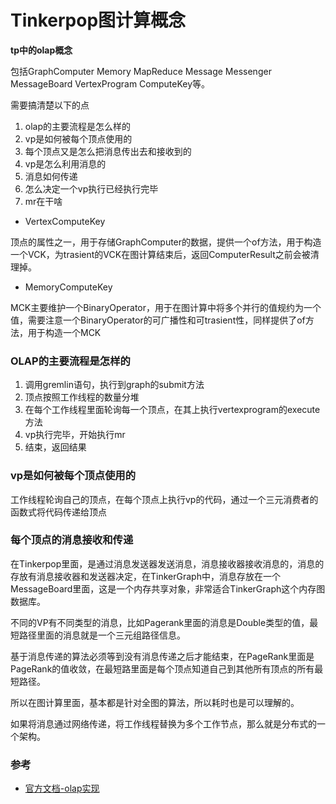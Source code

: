 # Tinkerpop图计算概念

**tp中的olap概念**

包括GraphComputer Memory MapReduce Message Messenger MessageBoard VertexProgram ComputeKey等。

需要搞清楚以下的点

1. olap的主要流程是怎么样的
2. vp是如何被每个顶点使用的
3. 每个顶点又是怎么把消息传出去和接收到的
4. vp是怎么利用消息的
5. 消息如何传递
6. 怎么决定一个vp执行已经执行完毕
7. mr在干啥

* VertexComputeKey

顶点的属性之一，用于存储GraphComputer的数据，提供一个of方法，用于构造一个VCK，为trasient的VCK在图计算结束后，返回ComputerResult之前会被清理掉。

* MemoryComputeKey

MCK主要维护一个BinaryOperator，用于在图计算中将多个并行的值规约为一个值，需要注意一个BinaryOperator的可广播性和可trasient性，同样提供了of方法，用于构造一个MCK

### OLAP的主要流程是怎样的

1. 调用gremlin语句，执行到graph的submit方法
2. 顶点按照工作线程的数量分堆
3. 在每个工作线程里面轮询每一个顶点，在其上执行vertexprogram的execute方法
4. vp执行完毕，开始执行mr
5. 结束，返回结果

### vp是如何被每个顶点使用的

工作线程轮询自己的顶点，在每个顶点上执行vp的代码，通过一个三元消费者的函数式将代码传递给顶点

### 每个顶点的消息接收和传递

在Tinkerpop里面，是通过消息发送器发送消息，消息接收器接收消息的，消息的存放有消息接收器和发送器决定，在TinkerGraph中，消息存放在一个MessageBoard里面，这是一个内存共享对象，非常适合TinkerGraph这个内存图数据库。

不同的VP有不同类型的消息，比如Pagerank里面的消息是Double类型的值，最短路径里面的消息就是一个三元组路径信息。

基于消息传递的算法必须等到没有消息传递之后才能结束，在PageRank里面是PageRank的值收敛，在最短路里面是每个顶点知道自己到其他所有顶点的所有最短路径。

所以在图计算里面，基本都是针对全图的算法，所以耗时也是可以理解的。

如果将消息通过网络传递，将工作线程替换为多个工作节点，那么就是分布式的一个架构。

### 参考
* [官方文档-olap实现](http://tinkerpop.apache.org/docs/3.4.2/dev/provider/#olap-implementations)
